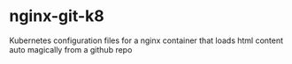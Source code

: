 # nginx-git-k8
Kubernetes configuration files for a nginx container that loads html content auto magically from a github repo

